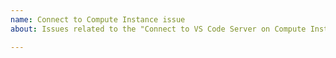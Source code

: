 ```yaml
---
name: Connect to Compute Instance issue
about: Issues related to the "Connect to VS Code Server on Compute Instance" feature

---
```


<!-- ⚠️⚠️ Do Not Delete This! bug_report_template ⚠️⚠️ -->

<!-- Describe the issue you have experienced. -->
